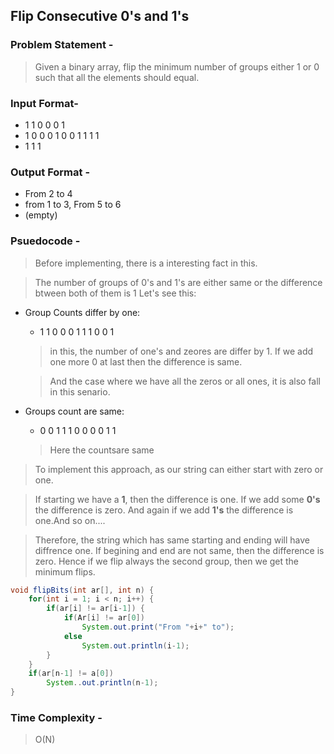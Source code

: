 ## Flip Consecutive 0's and 1's
### Problem Statement -
> Given a binary array, flip the minimum number of groups either 1 or 0 such that all the elements should equal.

### Input Format-
* 1 1 0 0 0 1
* 1 0 0 0 1 0 0 1 1 1 1
* 1 1 1

### Output Format -
* From 2 to 4
* from 1 to 3, From 5 to 6
* (empty)

### Psuedocode - 
> Before implementing, there is a interesting fact in this.

> The number of groups of 0's and 1's are either same or the difference btween both of them is 1
Let's see this:
* Group Counts differ by one:
    * 1 1 0 0 0 1 1 1 0 0 1
    > in this, the number of one's and zeores are differ by 1. If we add one more  0 at last then the difference is same.

    >And the case where we have all the zeros or all ones, it is also fall in this senario.
* Groups count are same:
    * 0 0 1 1 1 0 0 0 0 1 1
    > Here the countsare same
> To implement this approach, as our string can either start with zero or one.

> If starting we have a **1**, then the difference is one. If we add some **0's** the difference is zero. And again if we add **1's** the difference is one.And so on....

> Therefore, the string which has same starting and ending will have diffrence one. If begining and end are not same, then the difference is zero. Hence if we flip always the second group, then we get the minimum flips.

```Java
void flipBits(int ar[], int n) {
    for(int i = 1; i < n; i++) {
        if(ar[i] != ar[i-1]) {
            if(Ar[i] != ar[0])
                System.out.print("From "+i+" to");
            else
                System.out.println(i-1);
        }
    }
    if(ar[n-1] != a[0])
        System..out.println(n-1);
}
```

### Time Complexity - 
> O(N)